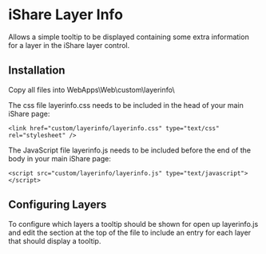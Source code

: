 iShare Layer Info
=================

Allows a simple tooltip to be displayed containing some extra information for a layer in the iShare layer control.

Installation
------------

Copy all files into WebApps\Web\custom\layerinfo\

The css file layerinfo.css needs to be included in the head of your main iShare page:

`<link href="custom/layerinfo/layerinfo.css" type="text/css" rel="stylesheet" />`

The JavaScript file layerinfo.js needs to be included before the end of the body in your main iShare page:

`<script src="custom/layerinfo/layerinfo.js" type="text/javascript"></script>`

Configuring Layers
------------------

To configure which layers a tooltip should be shown for open up layerinfo.js and edit the section at the top of
the file to include an entry for each layer that should display a tooltip.

